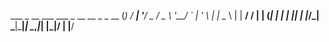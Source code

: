  ___ _ __ ___  ___ _ __ __ _ _ __  (_)
/ __| '__/ _ \/ _ \ '__/ _` | '_ \ | |
\__ \ | |  __/  __/ | | (_| | | | || |
|___/_|  \___|\___|_|  \__,_|_| |_|/ |
                                 |__/ 
